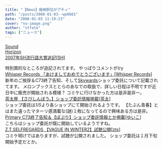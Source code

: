 ```yaml
---
title: "【News】箱根駅伝がアチィ"
path: "/posts/2008-01-03--wp0601"
date: "2008-01-03 11:19:23"
cover: "no-image.png"
author: "stfate"
tags: ["ニュース"]
---
```


<style type="text/css">
<!--
p {white-space: pre-wrap};
-->
</style>

<a class="topics" href="http://sound-horizon.net/" target="_blank">Sound Horizon 2007年SH流行語大賞追記</a><span class="junre">[<a href="http://sound-horizon.net/" target="_blank">SH</a>]</span>
<div class="news">特別賞的なところが追記されてます。
やっぱりコメントが(ry</div>
<a class="topics" href="http://www11.plala.or.jp/whispers/" target="_blank">Whisper Records 「あけましておめでとうございます」</a><span class="junre">[<a href="http://www11.plala.or.jp/whispers/" target="_blank">Whisper Records</a>]</span>
<div class="news">新年のご挨拶＆C73終了告知、そして<a href="http://www11.plala.or.jp/whispers/skywards/skywards.html" target="_blank">Skywards</a>ショップ委託について記載されてます。
メロンブックスととらのあなでの取扱で、詳しい日程は不明ですが近日中に販売が開始される模様？
コミケに行けなかった方は是非是非ー。</div>
<a class="topics" href="http://chata.moo.jp/uk4/" target="_blank">茶太屋 【さびしんぼう。】ショップ委託情報掲載</a><span class="junre">[<a href="http://chata.moo.jp/uk4/" target="_blank">茶太</a>]</span>
<div class="news">ショップ委託は<em>1/5</em>より各ショップにて開始されるようです。
【たぶん青春】とはまた違ったマターリ感満載な(謎)１枚になってるので興味ある方は是非。</div>
<a class="topics" href="http://www.edit.ne.jp/~shira/" target="_blank">Primary C73終了告知＆【ぽぷり】ショップ委託情報とか掲載</a><span class="junre">[<a href="http://www.edit.ne.jp/~shira/" target="_blank">ゆいこ</a>]</span>
<div class="news">こちらはショップ委託が既に開始しているようですね。</div>
<a class="topics" href="http://www.codeztslabel.com/" target="_blank">Z.T.SELFREGARDS 【VAGUE IN WINTER2】試聴公開</a><span class="junre">[<a href="http://www.codeztslabel.com/" target="_blank">zts</a>]</span>
<div class="news">コミケ明けではありますが、試聴が公開されました。
ショップ委託は１月下旬開始予定だとか。</div>
